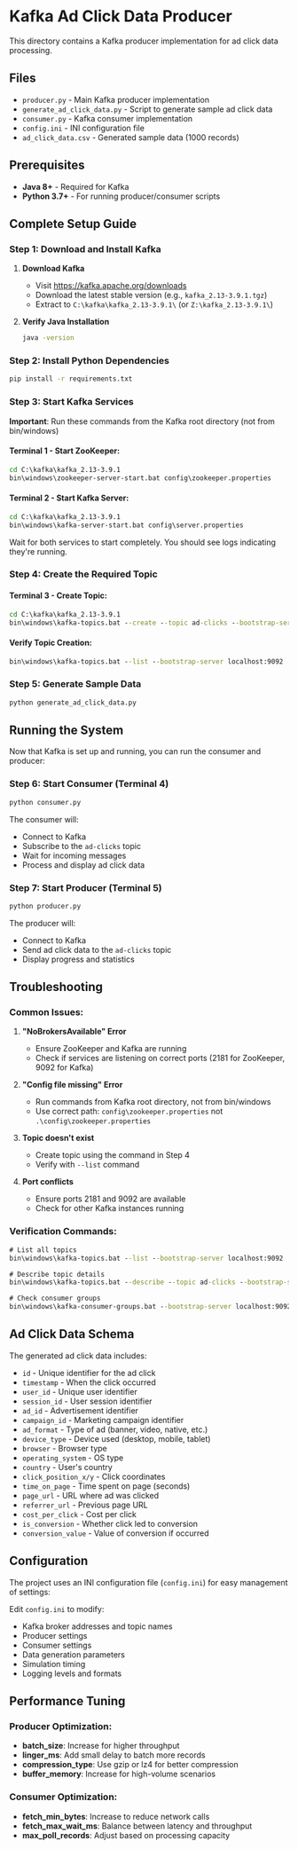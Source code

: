 # Kafka Ad Click Data Producer

This directory contains a Kafka producer implementation for ad click data processing.

## Files

- `producer.py` - Main Kafka producer implementation
- `generate_ad_click_data.py` - Script to generate sample ad click data
- `consumer.py` - Kafka consumer implementation
- `config.ini` - INI configuration file
- `ad_click_data.csv` - Generated sample data (1000 records)

## Prerequisites

- **Java 8+** - Required for Kafka
- **Python 3.7+** - For running producer/consumer scripts

## Complete Setup Guide

### Step 1: Download and Install Kafka

1. **Download Kafka**

   - Visit https://kafka.apache.org/downloads
   - Download the latest stable version (e.g., `kafka_2.13-3.9.1.tgz`)
   - Extract to `C:\kafka\kafka_2.13-3.9.1\` (or `Z:\kafka_2.13-3.9.1\`)

2. **Verify Java Installation**
   ```cmd
   java -version
   ```

### Step 2: Install Python Dependencies

```bash
pip install -r requirements.txt
```

### Step 3: Start Kafka Services

**Important**: Run these commands from the Kafka root directory (not from bin/windows)

#### Terminal 1 - Start ZooKeeper:

```cmd
cd C:\kafka\kafka_2.13-3.9.1
bin\windows\zookeeper-server-start.bat config\zookeeper.properties
```

#### Terminal 2 - Start Kafka Server:

```cmd
cd C:\kafka\kafka_2.13-3.9.1
bin\windows\kafka-server-start.bat config\server.properties
```

Wait for both services to start completely. You should see logs indicating they're running.

### Step 4: Create the Required Topic

#### Terminal 3 - Create Topic:

```cmd
cd C:\kafka\kafka_2.13-3.9.1
bin\windows\kafka-topics.bat --create --topic ad-clicks --bootstrap-server localhost:9092 --partitions 3 --replication-factor 1
```

#### Verify Topic Creation:

```cmd
bin\windows\kafka-topics.bat --list --bootstrap-server localhost:9092
```

### Step 5: Generate Sample Data

```bash
python generate_ad_click_data.py
```

## Running the System

Now that Kafka is set up and running, you can run the consumer and producer:

### Step 6: Start Consumer (Terminal 4)

```bash
python consumer.py
```

The consumer will:

- Connect to Kafka
- Subscribe to the `ad-clicks` topic
- Wait for incoming messages
- Process and display ad click data

### Step 7: Start Producer (Terminal 5)

```bash
python producer.py
```

The producer will:

- Connect to Kafka
- Send ad click data to the `ad-clicks` topic
- Display progress and statistics

## Troubleshooting

### Common Issues:

1. **"NoBrokersAvailable" Error**

   - Ensure ZooKeeper and Kafka are running
   - Check if services are listening on correct ports (2181 for ZooKeeper, 9092 for Kafka)

2. **"Config file missing" Error**

   - Run commands from Kafka root directory, not from bin/windows
   - Use correct path: `config\zookeeper.properties` not `.\config\zookeeper.properties`

3. **Topic doesn't exist**

   - Create topic using the command in Step 4
   - Verify with `--list` command

4. **Port conflicts**
   - Ensure ports 2181 and 9092 are available
   - Check for other Kafka instances running

### Verification Commands:

```cmd
# List all topics
bin\windows\kafka-topics.bat --list --bootstrap-server localhost:9092

# Describe topic details
bin\windows\kafka-topics.bat --describe --topic ad-clicks --bootstrap-server localhost:9092

# Check consumer groups
bin\windows\kafka-consumer-groups.bat --bootstrap-server localhost:9092 --list
```

## Ad Click Data Schema

The generated ad click data includes:

- `id` - Unique identifier for the ad click
- `timestamp` - When the click occurred
- `user_id` - Unique user identifier
- `session_id` - User session identifier
- `ad_id` - Advertisement identifier
- `campaign_id` - Marketing campaign identifier
- `ad_format` - Type of ad (banner, video, native, etc.)
- `device_type` - Device used (desktop, mobile, tablet)
- `browser` - Browser type
- `operating_system` - OS type
- `country` - User's country
- `click_position_x/y` - Click coordinates
- `time_on_page` - Time spent on page (seconds)
- `page_url` - URL where ad was clicked
- `referrer_url` - Previous page URL
- `cost_per_click` - Cost per click
- `is_conversion` - Whether click led to conversion
- `conversion_value` - Value of conversion if occurred

## Configuration

The project uses an INI configuration file (`config.ini`) for easy management of settings:


Edit `config.ini` to modify:

- Kafka broker addresses and topic names
- Producer settings
- Consumer settings
- Data generation parameters
- Simulation timing
- Logging levels and formats

## Performance Tuning

### Producer Optimization:

- **batch_size**: Increase for higher throughput
- **linger_ms**: Add small delay to batch more records
- **compression_type**: Use gzip or lz4 for better compression
- **buffer_memory**: Increase for high-volume scenarios

### Consumer Optimization:

- **fetch_min_bytes**: Increase to reduce network calls
- **fetch_max_wait_ms**: Balance between latency and throughput
- **max_poll_records**: Adjust based on processing capacity

